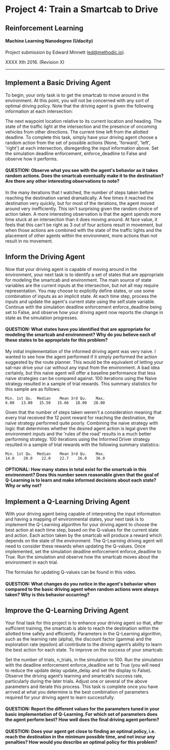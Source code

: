 # Project 4: Train a Smartcab to Drive
## Reinforcement Learning
#### Machine Learning Nanodegree (Udacity)
Project submission by Edward Minnett (ed@methodic.io).

XXXX Xth 2016. (Revision X)

-------


## Implement a Basic Driving Agent
To begin, your only task is to get the smartcab to move around in the environment. At this point, you will not be concerned with any sort of optimal driving policy. Note that the driving agent is given the following information at each intersection:

The next waypoint location relative to its current location and heading.
The state of the traffic light at the intersection and the presence of oncoming vehicles from other directions.
The current time left from the allotted deadline.
To complete this task, simply have your driving agent choose a random action from the set of possible actions (None, 'forward', 'left', 'right') at each intersection, disregarding the input information above. Set the simulation deadline enforcement, enforce_deadline to False and observe how it performs.

#### QUESTION: Observe what you see with the agent's behavior as it takes random actions. Does the smartcab eventually make it to the destination? Are there any other interesting observations to note?

In the many iterations that I watched, the number of steps taken before reaching the destination varied dramatically. A few times it reached the destination very quickly, but for most of the iterations, the agent moved around very inefficiently. This isn't surprising given the random choice of action taken. A more interesting observation is that the agent spends more time stuck at an intersection than it does moving around. At face value, it feels that this can't be right as 3 out of four actions result in movement, but when those actions are combined with the state of the traffic lights and the placement of other agents within the environment, more actions than not result in no movement.

## Inform the Driving Agent

Now that your driving agent is capable of moving around in the environment, your next task is to identify a set of states that are appropriate for modeling the smartcab and environment. The main source of state variables are the current inputs at the intersection, but not all may require representation. You may choose to explicitly define states, or use some combination of inputs as an implicit state. At each time step, process the inputs and update the agent's current state using the self.state variable. Continue with the simulation deadline enforcement enforce_deadline being set to False, and observe how your driving agent now reports the change in state as the simulation progresses.

#### QUESTION: What states have you identified that are appropriate for modeling the smartcab and environment? Why do you believe each of these states to be appropriate for this problem?

My initial implementation of the informed driving agent was very naive. I wanted to see how the agent performed if it simply performed the action suggested by the route planner. This would be the equivalent of letting your sat-nav drive your car without any input from the environment. A bad idea certainly, but this naive agent will offer a baseline performance that less naive strategies can be compared against. 100 iterations using the Naive strategy resulted in a sample of trial rewards. This summary statistics for this sample are as follows:

```
Min. 1st Qu.  Median    Mean 3rd Qu.    Max.
6.00   13.00   15.50   15.66   18.00   28.00
```

Given that the number of steps taken weren't a consideration meaning that every trial received the 12 point reward for reaching the destination, the naive strategy performed quite poorly. Combining the naive strategy with logic that determines whether the desired agent action is legal given the environment inputs and the 'rules of the road' results in a much better performing strategy. 100 iterations using the Informed Driver strategy resulted in a sample of trial rewards with the following summary statistics:

```
Min. 1st Qu.  Median    Mean 3rd Qu.    Max.
14.0    20.0    22.0    22.7    26.0    36.0
```

#### OPTIONAL: How many states in total exist for the smartcab in this environment? Does this number seem reasonable given that the goal of Q-Learning is to learn and make informed decisions about each state? Why or why not?

## Implement a Q-Learning Driving Agent
With your driving agent being capable of interpreting the input information and having a mapping of environmental states, your next task is to implement the Q-Learning algorithm for your driving agent to choose the best action at each time step, based on the Q-values for the current state and action. Each action taken by the smartcab will produce a reward which depends on the state of the environment. The Q-Learning driving agent will need to consider these rewards when updating the Q-values. Once implemented, set the simulation deadline enforcement enforce_deadline to True. Run the simulation and observe how the smartcab moves about the environment in each trial.

The formulas for updating Q-values can be found in this video.

#### QUESTION: What changes do you notice in the agent's behavior when compared to the basic driving agent when random actions were always taken? Why is this behavior occurring?

## Improve the Q-Learning Driving Agent
Your final task for this project is to enhance your driving agent so that, after sufficient training, the smartcab is able to reach the destination within the allotted time safely and efficiently. Parameters in the Q-Learning algorithm, such as the learning rate (alpha), the discount factor (gamma) and the exploration rate (epsilon) all contribute to the driving agent’s ability to learn the best action for each state. To improve on the success of your smartcab:

Set the number of trials, n_trials, in the simulation to 100.
Run the simulation with the deadline enforcement enforce_deadline set to True (you will need to reduce the update delay update_delay and set the display to False).
Observe the driving agent’s learning and smartcab’s success rate, particularly during the later trials.
Adjust one or several of the above parameters and iterate this process.
This task is complete once you have arrived at what you determine is the best combination of parameters required for your driving agent to learn successfully.

#### QUESTION: Report the different values for the parameters tuned in your basic implementation of Q-Learning. For which set of parameters does the agent perform best? How well does the final driving agent perform?

#### QUESTION: Does your agent get close to finding an optimal policy, i.e. reach the destination in the minimum possible time, and not incur any penalties? How would you describe an optimal policy for this problem?
